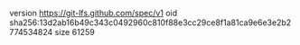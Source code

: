 version https://git-lfs.github.com/spec/v1
oid sha256:13d2ab16b49c343c0492960c810f88e3cc29ce8f1a81ca9e6e3e2b2774534824
size 61259
